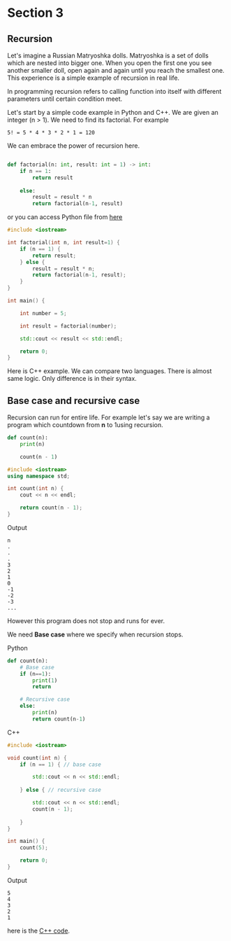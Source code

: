 # Section 3

## Recursion

Let's imagine a Russian Matryoshka dolls. Matryoshka is a set of dolls which are nested into bigger one. When you open the first one you see another smaller doll, open again and again until you reach the smallest one. This experience is a simple example of recursion in real life.

In programming recursion refers to calling function into itself with different parameters until certain condition meet.

Let's start by a simple code example in Python and C++. We are given an integer (n > 1). We need to find its factorial. For example

```text
5! = 5 * 4 * 3 * 2 * 1 = 120
```

We can embrace the power of recursion here.

```python

def factorial(n: int, result: int = 1) -> int:
    if n == 1:
        return result
    
    else:
        result = result * n
        return factorial(n-1, result)

```

or you can access Python file from [here](./recursion.py)

```cpp
#include <iostream>

int factorial(int n, int result=1) {
    if (n == 1) {
        return result;
    } else {
        result = result * n;
        return factorial(n-1, result);
    }
}

int main() {

    int number = 5;

    int result = factorial(number);

    std::cout << result << std::endl;

    return 0;
}
```

Here is C++ example. We can compare two languages. There is almost same logic. Only difference is in their syntax.

## Base case and recursive case

Recursion can run for entire life. For example let's say we are writing a program which countdown from **n** to 1using recursion.

```python
def count(n):
    print(n)

    count(n - 1)
```

```cpp
#include <iostream>
using namespace std;

int count(int n) {
    cout << n << endl;

    return count(n - 1);
}
```

Output

```text
n
.
.
.
3
2
1
0
-1
-2
-3
...
```

However this program does not stop and runs for ever.

We need **Base case** where we specify when recursion stops.

Python

```python
def count(n):
    # Base case
    if (n==1):
        print(1)
        return

    # Recursive case
    else:
        print(n)
        return count(n-1)

```

C++

```cpp
#include <iostream>

void count(int n) { 
    if (n == 1) { // base case

        std::cout << n << std::endl;
    
    } else { // recursive case

        std::cout << n << std::endl; 
        count(n - 1);
    
    }
}

int main() {
    count(5);

    return 0;
}
```

Output

```text
5
4
3
2
1
```

here is the [C++ code](./base_case.cpp).
